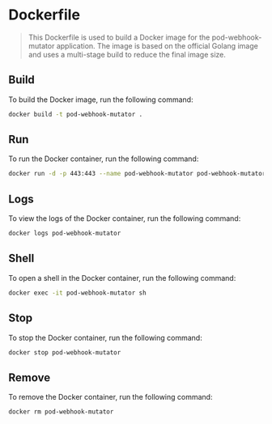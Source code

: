 # Dockerfile

> This Dockerfile is used to build a Docker image for the pod-webhook-mutator application. The image is based on the official Golang image and uses a multi-stage build to reduce the final image size.

## Build

To build the Docker image, run the following command:

```bash
docker build -t pod-webhook-mutator .
```

## Run

To run the Docker container, run the following command:

```bash
docker run -d -p 443:443 --name pod-webhook-mutator pod-webhook-mutator
```

## Logs

To view the logs of the Docker container, run the following command:

```bash
docker logs pod-webhook-mutator
```

## Shell

To open a shell in the Docker container, run the following command:

```bash
docker exec -it pod-webhook-mutator sh
```

## Stop

To stop the Docker container, run the following command:

```bash
docker stop pod-webhook-mutator
```

## Remove

To remove the Docker container, run the following command:

```bash
docker rm pod-webhook-mutator
```
